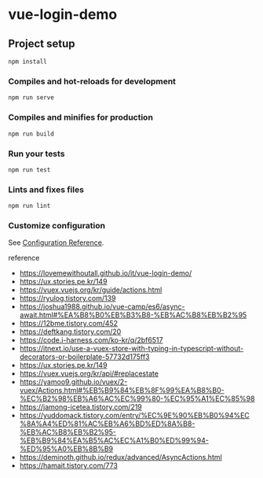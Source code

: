 # vue-login-demo

## Project setup

```
npm install
```

### Compiles and hot-reloads for development

```
npm run serve
```

### Compiles and minifies for production

```
npm run build
```

### Run your tests

```
npm run test
```

### Lints and fixes files

```
npm run lint
```

### Customize configuration

See [Configuration Reference](https://cli.vuejs.org/config/).

reference

- https://lovemewithoutall.github.io/it/vue-login-demo/
- https://ux.stories.pe.kr/149
- https://vuex.vuejs.org/kr/guide/actions.html
- https://ryulog.tistory.com/139
- https://joshua1988.github.io/vue-camp/es6/async-await.html#%EA%B8%B0%EB%B3%B8-%EB%AC%B8%EB%B2%95
- https://12bme.tistory.com/452
- https://deftkang.tistory.com/20
- https://code.i-harness.com/ko-kr/q/2bf6517
- https://itnext.io/use-a-vuex-store-with-typing-in-typescript-without-decorators-or-boilerplate-57732d175ff3
- https://ux.stories.pe.kr/149
- https://vuex.vuejs.org/kr/api/#replacestate
- https://yamoo9.github.io/vuex/2-vuex/Actions.html#%EB%B9%84%EB%8F%99%EA%B8%B0-%EC%B2%98%EB%A6%AC%EC%99%80-%EC%95%A1%EC%85%98
- https://jamong-icetea.tistory.com/219
- https://yuddomack.tistory.com/entry/%EC%9E%90%EB%B0%94%EC%8A%A4%ED%81%AC%EB%A6%BD%ED%8A%B8-%EB%AC%B8%EB%B2%95-%EB%B9%84%EA%B5%AC%EC%A1%B0%ED%99%94-%ED%95%A0%EB%8B%B9
- https://deminoth.github.io/redux/advanced/AsyncActions.html
- https://hamait.tistory.com/773
